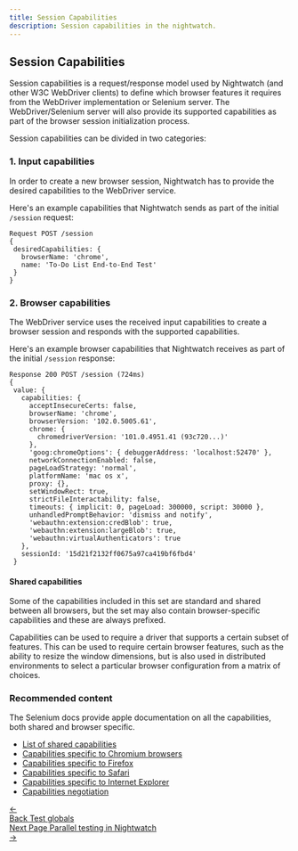 ```yaml
---
title: Session Capabilities
description: Session capabilities in the nightwatch.
---
```


<div class="page-header"><h2>Session Capabilities</h2></div>

Session capabilities is a request/response model used by Nightwatch (and other W3C WebDriver clients) to define which browser features it requires from the WebDriver implementation or Selenium server. 
The WebDriver/Selenium server will also provide its supported capabilities as part of the browser session initialization process.

Session capabilities can be divided in two categories:
### 1. Input capabilities
In order to create a new browser session, Nightwatch has to provide the desired capabilities to the WebDriver service. 

Here's an example capabilities that Nightwatch sends as part of the initial `/session` request:

<pre><code class="language-bash">Request POST /session  
{
 desiredCapabilities: {
   browserName: 'chrome',
   name: 'To-Do List End-to-End Test'
 }
}</code></pre>

### 2. Browser capabilities
The WebDriver service uses the received input capabilities to create a browser session and responds with the supported capabilities.

Here's an example browser capabilities that Nightwatch receives as part of the initial `/session` response:

<pre><code class="language-bash">Response 200 POST /session (724ms)
{
 value: {
   capabilities: {
     acceptInsecureCerts: false,
     browserName: 'chrome',
     browserVersion: '102.0.5005.61',
     chrome: {
       chromedriverVersion: '101.0.4951.41 (93c720...)'
     },
     'goog:chromeOptions': { debuggerAddress: 'localhost:52470' },
     networkConnectionEnabled: false,
     pageLoadStrategy: 'normal',
     platformName: 'mac os x',
     proxy: {},
     setWindowRect: true,
     strictFileInteractability: false,
     timeouts: { implicit: 0, pageLoad: 300000, script: 30000 },
     unhandledPromptBehavior: 'dismiss and notify',
     'webauthn:extension:credBlob': true,
     'webauthn:extension:largeBlob': true,
     'webauthn:virtualAuthenticators': true
   },
   sessionId: '15d21f2132ff0675a97ca419bf6fbd4'
 }</code></pre>


#### Shared capabilities

Some of the capabilities included in this set are standard and shared between all browsers, but the set may also contain browser-specific capabilities and these are always prefixed.

Capabilities can be used to require a driver that supports a certain subset of features. This can be used to require certain browser features, such as the ability to resize the window dimensions, but is also used in distributed environments to select a particular browser configuration from a matrix of choices.

### Recommended content
The Selenium docs provide apple documentation on all the capabilities, both shared and browser specific.

- [List of shared capabilities](https://www.selenium.dev/documentation/webdriver/capabilities/shared/)
- [Capabilities specific to Chromium browsers](https://www.selenium.dev/documentation/webdriver/capabilities/chromium/)
- [Capabilities specific to Firefox](https://www.selenium.dev/documentation/webdriver/capabilities/firefox/)
- [Capabilities specific to Safari](https://www.selenium.dev/documentation/webdriver/capabilities/safari/)
- [Capabilities specific to Internet Explorer](https://www.selenium.dev/documentation/webdriver/capabilities/internet_explorer/)
- [Capabilities negotiation](https://developer.mozilla.org/en-US/docs/Web/WebDriver/Capabilities#capabilities_negotiation)

 <div class="doc-pagination pt-40">
  <div class="previous">
    <a href="https://nightwatchjs.org/guide/concepts/test-globals.html">
      <span>←</span>
        <div class="d-flex flex-column">
          <span class="smallT">Back</span>
          <span class="bigT">Test globals</span>
        </div>
    </a>
  </div>
  <div class="next">
    <a href="https://nightwatchjs.org/guide/concepts/parallel-testing-in-nightwatch.html">
        <div class="d-flex flex-column">
          <span class="smallT">Next Page</span>
          <span class="bigT">Parallel testing in Nightwatch</span>
        </div>
        <span>→</span>
    </a>
  </div>
</div>

